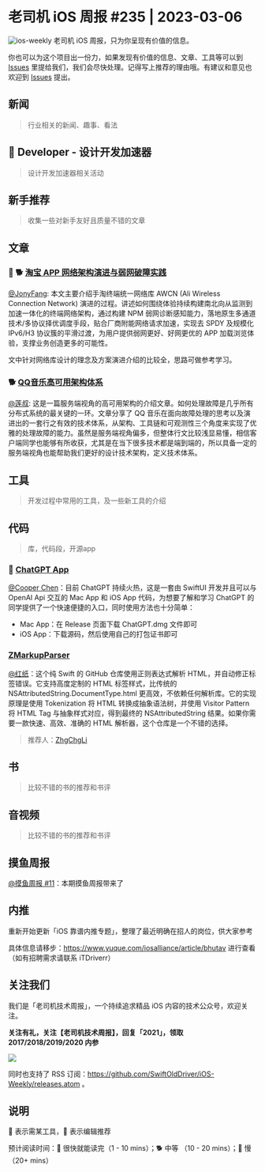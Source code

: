 # 老司机 iOS 周报 #235 | 2023-03-06

![ios-weekly](https://github.com/SwiftOldDriver/iOS-Weekly/blob/master/assets/ios-weekly.png?raw=true)
老司机 iOS 周报，只为你呈现有价值的信息。

你也可以为这个项目出一份力，如果发现有价值的信息、文章、工具等可以到 [Issues](https://github.com/SwiftOldDriver/iOS-Weekly/issues) 里提给我们，我们会尽快处理。记得写上推荐的理由哦。有建议和意见也欢迎到 [Issues](https://github.com/SwiftOldDriver/iOS-Weekly/issues) 提出。

## 新闻

> 行业相关的新闻、趣事、看法

##  Developer - 设计开发加速器

> 设计开发加速器相关活动

## 新手推荐

> 收集一些对新手友好且质量不错的文章

## 文章

### 🌟 🐕 [淘宝 APP 网络架构演进与弱网破障实践](https://mp.weixin.qq.com/s/YomDksoRv_Chuw7oHBzzFA)

[@JonyFang](https://github.com/jonyfang): 本文主要介绍手淘终端统一网络库 AWCN (Ali Wireless Connection Network) 演进的过程。讲述如何围绕体验持续构建南北向从监测到加速一体化的终端网络架构，通过构建 NPM 弱网诊断感知能力，落地原生多通道技术/多协议择优调度手段，贴合厂商附能网络请求加速，实现去 SPDY 及规模化 IPv6/H3 协议簇的平滑过渡，为用户提供弱网更好、好网更优的 APP 加载浏览体验，支撑业务创造更多的可能性。

文中针对网络库设计的理念及方案演进介绍的比较全，思路可做参考学习。

### 🐕 [QQ音乐高可用架构体系](https://mp.weixin.qq.com/s/G00cwGYAr6l2Px6-DiwXLA)
[@莲叔](https://github.com/aaaron7): 这是一篇服务端视角的高可用架构的介绍文章。如何处理故障是几乎所有分布式系统的最关键的一环。文章分享了 QQ 音乐在面向故障处理的思考以及演进出的一套行之有效的技术体系，从架构、工具链和可观测性三个角度来实现了优雅的处理故障的能力。虽然是服务端视角偏多，但整体行文比较浅显易懂，相信客户端同学也能够有所收获，尤其是在当下很多技术都是端到端的，所以具备一定的服务端视角也能帮助我们更好的设计技术架构，定义技术体系。

## 工具

> 开发过程中常用的工具，及一些新工具的介绍

## 代码

> 库，代码段，开源app
### 🐎 [ChatGPT App](https://github.com/chenxi92/ChatGPT)

[@Cooper Chen](https://github.com/cjlcooper)：目前 ChatGPT 持续火热，这是一套由 SwiftUI 开发并且可以与 OpenAI Api 交互的 Mac App 和 iOS App 代码，为想要了解和学习 ChatGPT 的同学提供了一个快速便捷的入口，同时使用方法也十分简单：
- Mac App：在 Release 页面下载 ChatGPT.dmg 文件即可
- iOS App：下载源码，然后使用自己的打包证书即可


### [ZMarkupParser](https://github.com/ZhgChgLi/ZMarkupParser)

[@红纸](https://github.com/ZhgChgLi/ZMarkupParser)：这个纯 Swift 的 GitHub 仓库使用正则表达式解析 HTML，并自动修正标签错误。它支持高度定制的 HTML 标签样式，比传统的 NSAttributedString.DocumentType.html 更高效，不依赖任何解析库。它的实现原理是使用 Tokenization 将 HTML 转换成抽象语法树，并使用 Visitor Pattern 将 HTML Tag 与抽象样式对应，得到最终的 NSAttributedString 结果。如果你需要一款快速、高效、准确的 HTML 解析器，这个仓库是一个不错的选择。

> 推荐人：[ZhgChgLi](https://github.com/zhgchgli0718)

## 书

> 比较不错的书的推荐和书评

## 音视频

> 比较不错的书的推荐和书评

## 摸鱼周报

[@摸鱼周报 #11](https://mp.weixin.qq.com/s/hE9wYlLX8F1sKjIF5eIPVQ)：本期摸鱼周报带来了

## 内推

重新开始更新「iOS 靠谱内推专题」，整理了最近明确在招人的岗位，供大家参考

具体信息请移步：https://www.yuque.com/iosalliance/article/bhutav 进行查看（如有招聘需求请联系 iTDriverr）

## 关注我们

我们是「老司机技术周报」，一个持续追求精品 iOS 内容的技术公众号，欢迎关注。

**关注有礼，关注【老司机技术周报】，回复「2021」，领取 2017/2018/2019/2020 内参**

![](https://github.com/SwiftOldDriver/iOS-Weekly/blob/master/assets/qrcode_for_wechat.jpg?raw=true)

同时也支持了 RSS 订阅：https://github.com/SwiftOldDriver/iOS-Weekly/releases.atom 。

## 说明

🚧 表示需某工具，🌟 表示编辑推荐

预计阅读时间：🐎 很快就能读完（1 - 10 mins）；🐕 中等 （10 - 20 mins）；🐢 慢（20+ mins）
